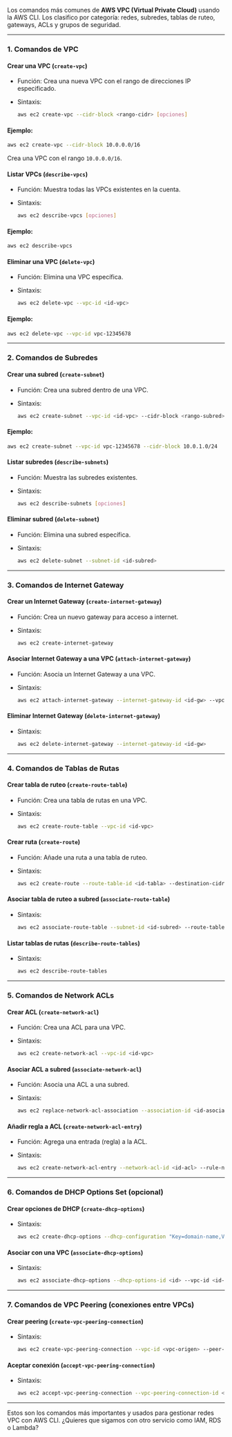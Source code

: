 Los comandos más comunes de **AWS VPC (Virtual Private Cloud)** usando la AWS CLI. Los clasifico por categoría: redes, subredes, tablas de ruteo, gateways, ACLs y grupos de seguridad.

---

### 1. Comandos de VPC

#### Crear una VPC (`create-vpc`)

- Función: Crea una nueva VPC con el rango de direcciones IP especificado.
    
- Sintaxis:
    
    ```sh
    aws ec2 create-vpc --cidr-block <rango-cidr> [opciones]
    ```
    

#### Ejemplo:

```sh
aws ec2 create-vpc --cidr-block 10.0.0.0/16
```

Crea una VPC con el rango `10.0.0.0/16`.

#### Listar VPCs (`describe-vpcs`)

- Función: Muestra todas las VPCs existentes en la cuenta.
    
- Sintaxis:
    
    ```sh
    aws ec2 describe-vpcs [opciones]
    ```
    

#### Ejemplo:

```sh
aws ec2 describe-vpcs
```

#### Eliminar una VPC (`delete-vpc`)

- Función: Elimina una VPC específica.
    
- Sintaxis:
    
    ```sh
    aws ec2 delete-vpc --vpc-id <id-vpc>
    ```
    

#### Ejemplo:

```sh
aws ec2 delete-vpc --vpc-id vpc-12345678
```

---

### 2. Comandos de Subredes

#### Crear una subred (`create-subnet`)

- Función: Crea una subred dentro de una VPC.
    
- Sintaxis:
    
    ```sh
    aws ec2 create-subnet --vpc-id <id-vpc> --cidr-block <rango-subred> [--availability-zone <zona>]
    ```
    

#### Ejemplo:

```sh
aws ec2 create-subnet --vpc-id vpc-12345678 --cidr-block 10.0.1.0/24
```

#### Listar subredes (`describe-subnets`)

- Función: Muestra las subredes existentes.
    
- Sintaxis:
    
    ```sh
    aws ec2 describe-subnets [opciones]
    ```
    

#### Eliminar subred (`delete-subnet`)

- Función: Elimina una subred específica.
    
- Sintaxis:
    
    ```sh
    aws ec2 delete-subnet --subnet-id <id-subred>
    ```
    

---

### 3. Comandos de Internet Gateway

#### Crear un Internet Gateway (`create-internet-gateway`)

- Función: Crea un nuevo gateway para acceso a internet.
    
- Sintaxis:
    
    ```sh
    aws ec2 create-internet-gateway
    ```
    

#### Asociar Internet Gateway a una VPC (`attach-internet-gateway`)

- Función: Asocia un Internet Gateway a una VPC.
    
- Sintaxis:
    
    ```sh
    aws ec2 attach-internet-gateway --internet-gateway-id <id-gw> --vpc-id <id-vpc>
    ```
    

#### Eliminar Internet Gateway (`delete-internet-gateway`)

- Sintaxis:
    
    ```sh
    aws ec2 delete-internet-gateway --internet-gateway-id <id-gw>
    ```
    

---

### 4. Comandos de Tablas de Rutas

#### Crear tabla de ruteo (`create-route-table`)

- Función: Crea una tabla de rutas en una VPC.
    
- Sintaxis:
    
    ```sh
    aws ec2 create-route-table --vpc-id <id-vpc>
    ```
    

#### Crear ruta (`create-route`)

- Función: Añade una ruta a una tabla de ruteo.
    
- Sintaxis:
    
    ```sh
    aws ec2 create-route --route-table-id <id-tabla> --destination-cidr-block <cidr> --gateway-id <id-gw>
    ```
    

#### Asociar tabla de ruteo a subred (`associate-route-table`)

- Sintaxis:
    
    ```sh
    aws ec2 associate-route-table --subnet-id <id-subred> --route-table-id <id-tabla>
    ```
    

#### Listar tablas de rutas (`describe-route-tables`)

- Sintaxis:
    
    ```sh
    aws ec2 describe-route-tables
    ```
    

---

### 5. Comandos de Network ACLs

#### Crear ACL (`create-network-acl`)

- Función: Crea una ACL para una VPC.
    
- Sintaxis:
    
    ```sh
    aws ec2 create-network-acl --vpc-id <id-vpc>
    ```
    

#### Asociar ACL a subred (`associate-network-acl`)

- Función: Asocia una ACL a una subred.
    
- Sintaxis:
    
    ```sh
    aws ec2 replace-network-acl-association --association-id <id-asociacion> --network-acl-id <id-acl>
    ```
    

#### Añadir regla a ACL (`create-network-acl-entry`)

- Función: Agrega una entrada (regla) a la ACL.
    
- Sintaxis:
    
    ```sh
    aws ec2 create-network-acl-entry --network-acl-id <id-acl> --rule-number <número> --protocol <protocolo> --rule-action <allow|deny> --egress --cidr-block <cidr> --port-range From=<inicio>,To=<fin>
    ```
    

---

### 6. Comandos de DHCP Options Set (opcional)

#### Crear opciones de DHCP (`create-dhcp-options`)

- Sintaxis:
    
    ```sh
    aws ec2 create-dhcp-options --dhcp-configuration "Key=domain-name,Values=example.com" "Key=domain-name-servers,Values=8.8.8.8,8.8.4.4"
    ```
    

#### Asociar con una VPC (`associate-dhcp-options`)

- Sintaxis:
    
    ```sh
    aws ec2 associate-dhcp-options --dhcp-options-id <id> --vpc-id <id-vpc>
    ```
    

---

### 7. Comandos de VPC Peering (conexiones entre VPCs)

#### Crear peering (`create-vpc-peering-connection`)

- Sintaxis:
    
    ```sh
    aws ec2 create-vpc-peering-connection --vpc-id <vpc-origen> --peer-vpc-id <vpc-destino>
    ```
    

#### Aceptar conexión (`accept-vpc-peering-connection`)

- Sintaxis:
    
    ```sh
    aws ec2 accept-vpc-peering-connection --vpc-peering-connection-id <id>
    ```
    

---

Estos son los comandos más importantes y usados para gestionar redes VPC con AWS CLI. ¿Quieres que sigamos con otro servicio como IAM, RDS o Lambda?